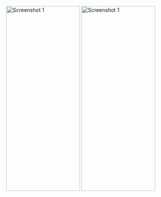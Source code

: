

 <img src="https://github.com/qpcGH/Calculator/assets/74194364/9a8fd92e-6d26-4a4f-88ae-8c6a47b9a378" alt="Screenshot 1" width="200" height="500"/>
  <img src="https://github.com/qpcGH/Calculator/assets/74194364/8cfdc3c0-a334-4c57-a90c-9c4aa97f01f2" alt="Screenshot 1" width="200" height="500"/>
